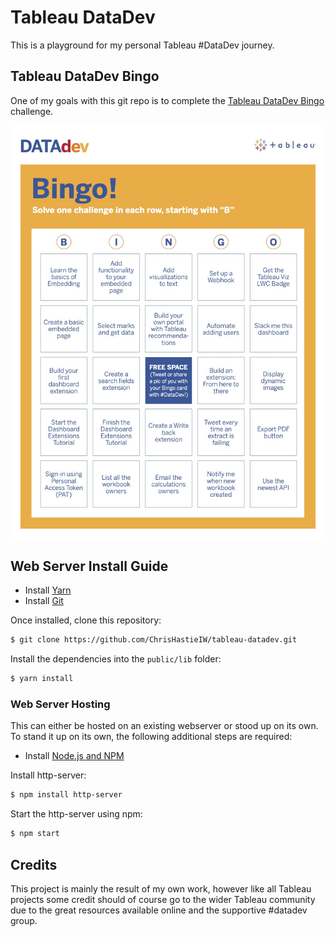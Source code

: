 # Tableau DataDev

This is a playground for my personal Tableau #DataDev journey.

## Tableau DataDev Bingo
One of my goals with this git repo is to complete the [Tableau DataDev Bingo](https://www.tableau.com/developer/mini-challenges) challenge.

![Bingo Card](./Images/bingo_card.jpg)

## Web Server Install Guide

- Install [Yarn](https://yarnpkg.com/en/docs/install)
- Install [Git](https://git-scm.com/downloads)

Once installed, clone this repository:

```sh
$ git clone https://github.com/ChrisHastieIW/tableau-datadev.git
```

Install the dependencies into the `public/lib` folder:
```sh
$ yarn install
```

### Web Server Hosting
This can either be hosted on an existing webserver or stood up on its own. To stand it up on its own, the following additional steps are required:

- Install [Node.js and NPM](https://nodejs.org/)

Install http-server:
```sh
$ npm install http-server
```

Start the http-server using npm:
```sh
$ npm start
```

## Credits

This project is mainly the result of my own work, however like all Tableau projects some credit should of course go to the wider Tableau community due to the great resources available online and the supportive #datadev group.
